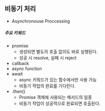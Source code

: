## 비동기 처리
- Asynchronouse Proccessing

##### 주요 키워드
- promise
    - 생성되면 별도의 호출 없이도 바로 실행된다.
    - 성공 시 resolve, 실패 시 reject
- callback
- async function
- await
    - async 키워드가 있는 함수에서만 사용 가능
    - 비동기 작업의 완료를 기다린다.
- .then()
    - Promise 객체에 사용되는 메서드의 일종
    - 비동기 작업이 성공적으로 완료되면 호출된다.
    